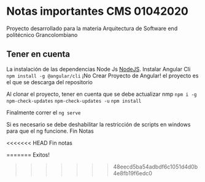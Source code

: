 # Notas importantes CMS 01042020


Proyecto desarrollado para la materia Arquitectura de Software end politécnico Grancolombiano

## Tener en cuenta

La instalación de las dependencias Node Js [NodeJS](https://nodejs.org/es/).
Instalar Angular Cli `npm install -g @angular/cli`
¡No Crear Proyecto de Angular! el proyecto es el que se descarga del repositorio

Al clonar el proyecto, tener en cuenta que se debe actualizar nmp
`npm i -g npm-check-updates`
`npm-check-updates -u`
`npm install`

Finalmente correr el `ng serve` 

Si es necesario se debe deshabilitar la restricción de scripts en windows para que el ng funcione.
Fin Notas

<<<<<<< HEAD
Fin notas

=======
Exitos!
>>>>>>> 48eecd5ba54adbdf6c1051d4d0b4e8fb19f6edc0
